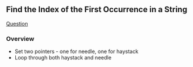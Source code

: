 ## Find the Index of the First Occurrence in a String

[Question](https://leetcode.com/problems/find-the-index-of-the-first-occurrence-in-a-string/description/)

### Overview

- Set two pointers - one for needle, one for haystack
- Loop through both haystack and needle
